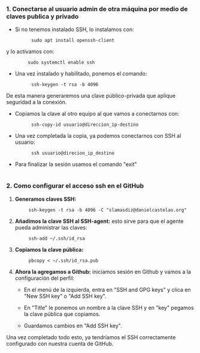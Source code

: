 
### 1. Conectarse al usuario admin de otra máquina por medio de claves publica y privado

- Si no tenemos instalado SSH, lo instalamos con:

            sudo apt install openssh-client

y lo activamos con:

            sudo systemctl enable ssh

- Una vez instalado y habilitado, ponemos el comando:

            ssh-keygen -t rsa -b 4096

De esta manera generaremos una clave público-privada que aplique seguridad a la conexión.

- Copiamos la clave al otro equipo al que vamos a conectarnos con:

            ssh-copy-id usuario@direccion_ip-destino

- Una vez completada la copia, ya podemos conectarnos con SSH al usuario:

            ssh usuario@direcion_ip_destino


- Para finalizar la sesión usamos el comando "exit"



#
#
### 2. Como configurar el acceso ssh en el GitHub

1. **Generamos claves SSH:** 

            ssh-keygen -t rsa -b 4096 -C "slamasdiz@danielcastelao.org"


2. **Añadimos la clave SSH al SSH-agent:** esto sirve para que el agente pueda administrar las claves:

            ssh-add ~/.ssh/id_rsa


3. **Copiamos la clave pública:**

            pbcopy < ~/.ssh/id_rsa.pub


4. **Ahora la agregamos a Github:** iniciamos sesión en Github y vamos a la configuración del perfil:

    - En el menú de la izquierda, entra en "SSH and GPG keys" y clica en "New SSH key" o "Add SSH key".

    - En "Title" le ponemos un nombre a la clave SSH y en "key" pegamos la clave pública que copiamos.

    - Guardamos cambios en "Add SSH key".


Una vez completado todo esto, ya tendríamos el SSH correctamente configurado con nuestra cuenta de GitHub.
